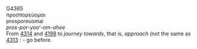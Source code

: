 <body>
  <p>G4365<br>  προσπορεύομαι  <br> prosporeuomai  <br><i>pros-por-yoo‘-om-ahee </i><br>From <a href="g4314.htm">4314</a> and <a href="g4198.htm">4198</a>  to <i>journey</i> <i>towards</i>, that is, <i>approach</i> (not the same as <a href="g4313.htm">4313</a> : - go before.<br></p>
 </body>